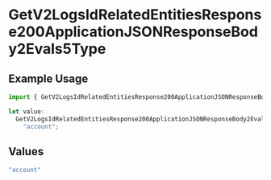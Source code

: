 # GetV2LogsIdRelatedEntitiesResponse200ApplicationJSONResponseBody2Evals5Type

## Example Usage

```typescript
import { GetV2LogsIdRelatedEntitiesResponse200ApplicationJSONResponseBody2Evals5Type } from "orq-poc-typescript-multi-env-version/models/operations";

let value:
  GetV2LogsIdRelatedEntitiesResponse200ApplicationJSONResponseBody2Evals5Type =
    "account";
```

## Values

```typescript
"account"
```